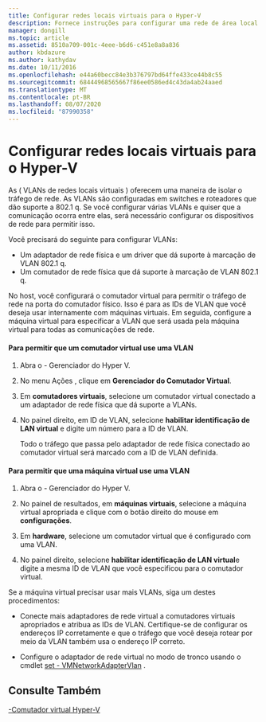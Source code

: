 ```yaml
---
title: Configurar redes locais virtuais para o Hyper-V
description: Fornece instruções para configurar uma rede de área local virtual (VLAN) para uso por máquinas virtuais em um host Hyper-V.
manager: dongill
ms.topic: article
ms.assetid: 8510a709-001c-4eee-b6d6-c451e8a8a836
author: kbdazure
ms.author: kathydav
ms.date: 10/11/2016
ms.openlocfilehash: e44a60becc84e3b376797bd64ffe433ce44b8c55
ms.sourcegitcommit: 68444968565667f86ee0586ed4c43da4ab24aaed
ms.translationtype: MT
ms.contentlocale: pt-BR
ms.lasthandoff: 08/07/2020
ms.locfileid: "87990358"
---
```

# <a name="configure-virtual-local-area-networks-for-hyper-v"></a>Configurar redes locais virtuais para o Hyper-V
As \( VLANs de redes locais virtuais \) oferecem uma maneira de isolar o tráfego de rede. As VLANs são configuradas em switches e roteadores que dão suporte a 802.1 q. Se você configurar várias VLANs e quiser que a comunicação ocorra entre elas, será necessário configurar os dispositivos de rede para permitir isso.

Você precisará do seguinte para configurar VLANs:

- Um adaptador de rede física e um driver que dá suporte à marcação de VLAN 802.1 q.
- Um comutador de rede física que dá suporte à marcação de VLAN 802.1 q.

No host, você configurará o comutador virtual para permitir o tráfego de rede na porta do comutador físico. Isso é para as IDs de VLAN que você deseja usar internamente com máquinas virtuais. Em seguida, configure a máquina virtual para especificar a VLAN que será usada pela máquina virtual para todas as comunicações de rede.

#### <a name="to-allow-a-virtual-switch-to-use-a-vlan"></a>Para permitir que um comutador virtual use uma VLAN

1. Abra o \- Gerenciador do Hyper V.

2. No menu Ações , clique em **Gerenciador do Comutador Virtual**.

3. Em **comutadores virtuais**, selecione um comutador virtual conectado a um adaptador de rede física que dá suporte a VLANs.

4. No painel direito, em ID de VLAN, selecione **habilitar identificação de LAN virtual** e digite um número para a ID de VLAN.

    Todo o tráfego que passa pelo adaptador de rede física conectado ao comutador virtual será marcado com a ID de VLAN definida.

#### <a name="to-allow-a-virtual-machine-to-use-a-vlan"></a>Para permitir que uma máquina virtual use uma VLAN

1. Abra o \- Gerenciador do Hyper V.

2. No painel de resultados, em **máquinas virtuais**, selecione a máquina virtual apropriada e clique com o botão direito do mouse em **configurações**.

3. Em **hardware**, selecione um comutador virtual que é configurado com uma VLAN.

4. No painel direito, selecione **habilitar identificação de LAN virtual**e digite a mesma ID de VLAN que você especificou para o comutador virtual.

Se a máquina virtual precisar usar mais VLANs, siga um destes procedimentos:

- Conecte mais adaptadores de rede virtual a comutadores virtuais apropriados e atribua as IDs de VLAN. Certifique-se de configurar os endereços IP corretamente e que o tráfego que você deseja rotear por meio da VLAN também usa o endereço IP correto.

- Configure o adaptador de rede virtual no modo de tronco usando o cmdlet [set \- VMNetworkAdapterVlan](/powershell/module/hyper-v/set-vmnetworkadaptervlan?view=win10-ps) .

## <a name="see-also"></a>Consulte Também

[\-Comutador virtual Hyper-V](../../hyper-v-virtual-switch/hyper-v-virtual-switch.md)